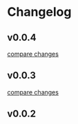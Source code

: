 # Changelog


## v0.0.4

[compare changes](https://github.com/dudztroyer/slack-mcp-server/compare/v0.0.3...v0.0.4)

## v0.0.3

[compare changes](https://github.com/dudztroyer/slack-mcp-server/compare/v0.0.2...v0.0.3)

## v0.0.2

